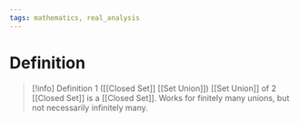 ```yaml
---
tags: mathematics, real_analysis
---
```


# Definition

> [!info] Definition 1 ([[Closed Set]] [[Set Union]])
> [[Set Union]] of 2 [[Closed Set]] is a [[Closed Set]].
> Works for finitely many unions, but not necessarily infinitely many.